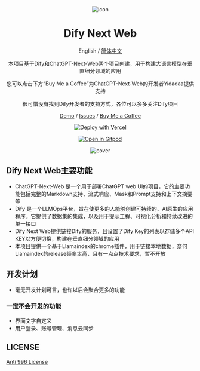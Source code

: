 <div align="center">
<img src="./docs/images/icon.svg" alt="icon"/>

<h1 align="center">Dify Next Web</h1>

English / [简体中文](./README_CN.md)

本项目基于Dify和ChatGPT-Next-Web两个项目创建，用于构建大语言模型在垂直细分领域的应用

您可以点击下方“Buy Me a Coffee”为ChatGPT-Next-Web的开发者Yidadaa提供支持
   
很可惜没有找到Dify开发者的支持方式，各位可以多多关注Dify项目

[Demo](https://chatgpt.nextweb.fun/) / [Issues](https://github.com/Yidadaa/ChatGPT-Next-Web/issues) / [Buy Me a Coffee](https://www.buymeacoffee.com/yidadaa)

[![Deploy with Vercel](https://vercel.com/button)](https://vercel.com/new/clone?repository-url=https%3A%2F%2Fgithub.com%2FYidadaa%2FChatGPT-Next-Web&env=OPENAI_API_KEY&env=CODE&project-name=chatgpt-next-web&repository-name=ChatGPT-Next-Web)

[![Open in Gitpod](https://gitpod.io/button/open-in-gitpod.svg)](https://gitpod.io/#https://github.com/Yidadaa/ChatGPT-Next-Web)

![cover](./docs/images/cover.png)

</div>

## Dify Next Web主要功能

- ChatGPT-Next-Web 是一个用于部署ChatGPT web UI的项目，它的主要功能包括完整的Markdown支持、流式响应、Mask和Prompt支持和上下文摘要等
- Dify 是一个LLMOps平台，旨在使更多的人能够创建可持续的、AI原生的应用程序。它提供了数据集的集成，以及用于提示工程、可视化分析和持续改进的单一接口
- Dify Next Web提供链接Dify的服务，且设置了Dify Key的列表以存储多个API KEY以方便切换，构建在垂直细分领域的应用
- 本项目提供一个基于Llamaindex的chrome插件，用于链接本地数据，奈何Llamaindex的release频率太高，且有一点点技术要求，暂不开放


## 开发计划

- 毫无开发计划可言，也许以后会聚合更多的功能

### 一定不会开发的功能

- 界面文字自定义
- 用户登录、账号管理、消息云同步

## LICENSE

[Anti 996 License](https://github.com/kattgu7/Anti-996-License/blob/master/LICENSE_CN_EN)
